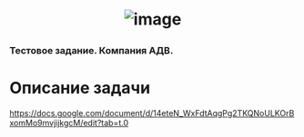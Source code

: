 # <p align="center"> ![image](https://github.com/user-attachments/assets/1d8f232a-4fcd-4757-9c4f-62e51a826186) </p>
### Тестовое задание. Компания АДВ. 
# Описание задачи
https://docs.google.com/document/d/14eteN_WxFdtAqgPg2TKQNoULKOrBxomMo9mvjijkgcM/edit?tab=t.0 
